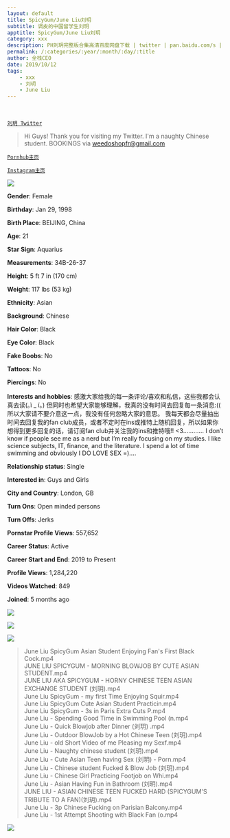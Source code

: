 ```yaml
---
layout: default
title: SpicyGum/June Liu刘玥
subtitle: 调皮的中国留学生刘玥
apptitle: SpicyGum/June Liu刘玥
category: xxx
description: PH刘玥完整版合集高清百度网盘下载 | twitter | pan.baidu.com/s | Pornhub June Liu原版种子BT下载 | P站 | 2019 美国留学生刘玥
permalink: /:categories/:year/:month/:day/:title
author: 全栈CEO
date: 2019/10/12
tags:
    - xxx
    - 刘玥
    - June Liu
---
```

<br>

[`刘玥 Twitter`](https://twitter.com/SpicygumL)

> Hi Guys!   Thank you for visiting my Twitter.  I'm a naughty Chinese student.   BOOKINGS via weedoshopfr@gmail.com

[`Pornhub主页`](https://www.pornhub.com/pornstar/june-liu)

[`Instagram主页`](https://www.instagram.com/juneliusp/)

![]({{site.cdn}}/img/art/juneliuph.jpg)

**Gender**: Female

**Birthday**: Jan 29, 1998

**Birth Place**: BEIJING, China

**Age**: 21

**Star Sign**: Aquarius

**Measurements**: 34B-26-37

**Height**: 5 ft 7 in (170 cm)

**Weight**: 117 lbs (53 kg)

**Ethnicity**: Asian

**Background**: Chinese

**Hair Color**: Black

**Eye Color**: Black

**Fake Boobs**: No

**Tattoos**: No

**Piercings**: No

**Interests and hobbies**: 感激大家给我的每一条评论/喜欢和私信，这些我都会认真去读(｡ì _ í｡) 但同时也希望大家能够理解，我真的没有时间去回复每一条消息:(( 所以大家请不要介意这一点，我没有任何忽略大家的意思。 我每天都会尽量抽出时间去回复我的fan club成员，或者不定时在ins或推特上随机回复，所以如果你想得到更多回复的话，请订阅fan club并关注我的ins和推特哦!! <3............ I don’t know if people see me as a nerd but I’m really focusing on my studies. I like science subjects, IT, finance, and the literature. I spend a lot of time swimming and obviously I DO LOVE SEX =)….

**Relationship status**: Single

**Interested in**: Guys and Girls

**City and Country**: London, GB

**Turn Ons**: Open minded persons

**Turn Offs**: Jerks

**Pornstar Profile Views**: 557,652

**Career Status**: Active

**Career Start and End**: 2019 to	Present

**Profile Views**: 1,284,220

**Videos Watched**: 849

**Joined**: 5 months ago

![]({{site.cdn}}/img/art/JuneLiu1.jpg)

![]({{site.cdn}}/img/art/JuneLiu2.jpg)

![]({{site.cdn}}/img/art/JuneLiu3.jpg)

> June Liu SpicyGum Asian Student Enjoying Fan's First Black Cock.mp4   
JUNE LIU SPICYGUM - MORNING BLOWJOB BY CUTE ASIAN STUDENT.mp4   
JUNE LIU AKA SPICYGUM - HORNY CHINESE TEEN  ASIAN EXCHANGE STUDENT (刘玥).mp4   
June Liu  SpicyGum - my first Time Enjoying Squir.mp4   
June Liu  SpicyGum  Cute Asian Student Practicin.mp4   
June Liu  SpicyGum - 3s in Paris  Extra Cuts  P.mp4   
June Liu - Spending Good Time in Swimming Pool (n.mp4   
June Liu - Quick Blowjob after Dinner (刘玥) .mp4   
June Liu - Outdoor BlowJob by a Hot Chinese Teen (刘玥).mp4   
June Liu - old Short Video of me Pleasing my Sexf.mp4   
June Liu - Naughty chinese student (刘玥).mp4   
June Liu - Cute Asian Teen having Sex (刘玥) - Porn.mp4   
June Liu - Chinese student  Fucked & Blow Job (刘玥).mp4   
June Liu - Chinese Girl Practicing Footjob on Whi.mp4   
June Liu - Asian Having Fun in Bathroom (刘玥).mp4   
JUNE LIU - ASIAN CHINESE TEEN FUCKED HARD (SPICYGUM'S TRIBUTE TO A FAN)(刘玥).mp4   
June Liu - 3p Chinese Fucking on Parisian Balcony.mp4   
June Liu - 1st Attempt Shooting with Black Fan (o.mp4   

![]({{site.cdn}}/img/art/JuneLiu4.jpg)
